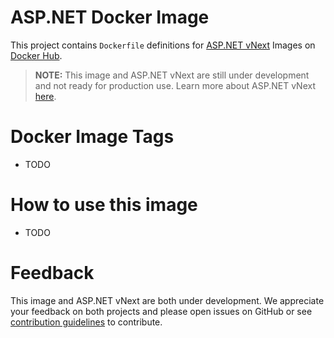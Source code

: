 ASP.NET Docker Image
=============

This project contains `Dockerfile` definitions for [ASP.NET vNext][vnext-repo] Images on [Docker Hub][docker-hub].

> **NOTE:** This image and ASP.NET vNext are still under development and not ready for production use. Learn more about ASP.NET vNext [here][vnext].

Docker Image Tags
=================

* TODO

How to use this image
=====================

* TODO

Feedback
========

This image and ASP.NET vNext are both under development. We appreciate your feedback on both projects and please open issues on GitHub or see [contribution guidelines](CONTRIBUTING.md) to contribute.

[docker-hub]: https://registry.hub.docker.com
[vnext]: http://www.asp.net/vnext
[vnext-repo]: https://github.com/aspnet/Home
[hub:repo]: https://registry.hub.docker.com/u/aspnet/aspnet


